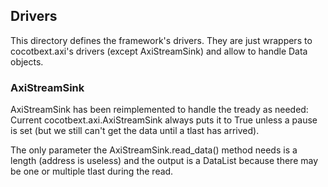 
## Drivers
This directory defines the framework's drivers.
They are just wrappers to cocotbext.axi's drivers (except AxiStreamSink) and allow to handle Data objects.


### AxiStreamSink
AxiStreamSink has been reimplemented to handle the tready as needed:
Current cocotbext.axi.AxiStreamSink always puts it to True unless a pause is set (but we still can't get the data
until a tlast has arrived).

The only parameter the AxiStreamSink.read\_data() method needs is a length (address is useless) and the output is a
DataList because there may be one or multiple tlast during the read.


